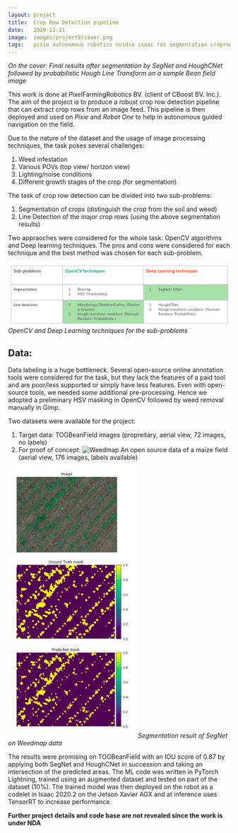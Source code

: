 ```yaml
---
layout: project
title:  Crop Row Detection pipeline
date:   2020-12-31
image:  images/project9/cover.png
tags:   pixie autonomous robotics nvidia isaac ros segmentation croprow 
---
```

*On the cover: Final results after segmentation by SegNet and HoughCNet followed by probabilistic Hough Line Transform on a sample Bean field image*

This work is done at PixelFarmingRobotics BV. (client of CBoost BV. Inc.). The aim of the project is to produce a robust crop row detection pipeline that can extract crop rows from an image feed. This pipeline is then deployed and used on *Pixie* and *Robot One* to help in autonomous guided navigation on the field.

Due to the nature of the dataset and the usage of image processing techniques, the task poses several challenges:
1. Weed infestation
2. Various POVs (top view/ horizon view)
3. Lighting/noise conditions
4. Different growth stages of the crop (for segmentation)

The task of crop row detection can be divided into two sub-problems:
1. Segmentation of crops (distinguish the crop from the soil and weed)
2. Line Detection of the major crop rows (using the above segmentation results)

Two appraoches were considered for the whole task: OpenCV algorithms and Deep learning techniques. The pros and cons were considered for each technique and the best method was chosen for each sub-problem.

![alt](/images/project9/1.png)
*OpenCV and Deep Learning techniques for the sub-problems*

## Data:
Data labeling is a huge bottleneck. Several open-source online annotation tools were considered for the task, but they lack the features of a paid tool and are poor/less supported or simply have less features. Even with open-source tools, we needed some additional pre-processing. Hence we adopted a preliminary HSV masking in OpenCV followed by weed removal manually in Gimp. 

Two datasets were available for the project:
1. Target data: TOGBeanField images (propreitary, aerial view, 72 images, no labels)
2. For proof of concept: ![Weedmap](https://www.mdpi.com/2072-4292/10/9/1423) An open source data of a maize field (aerial view, 176 images, labels available)

![alt](/images/project9/2.png)
*Segmentation result of SegNet on Weedmap data*

The results were promising on TOGBeanField with an IOU score of 0.87 by applying both SegNet and HoughCNet in succession and taking an intersection of the predicted areas. The ML code was written in PyTorch Lightning, trained using an augmented dataset and tested on part of the dataset (10%). The trained model was then deployed on the robot as a codelet in Isaac 2020.2 on the Jetson Xavier AGX and at inference uses TensorRT to increase performance.

**Further project details and code base are not revealed since the work is under NDA**
